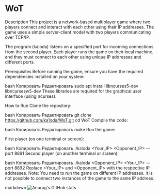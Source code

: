 # WoT

Description
This project is a network-based multiplayer game where two players connect and interact with each other using their IP addresses. The game uses a simple server-client model with two players communicating over TCP/IP.

The program (kaloda) listens on a specified port for incoming connections from the second player. Each player runs the game on their local machine, and they must connect to each other using unique IP addresses and different ports.

Prerequisites
Before running the game, ensure you have the required dependencies installed on your system:

bash
Копировать
Редактировать
sudo apt install libncurses5-dev libncursesw5-dev
These libraries are required for the graphical user interface (using ncurses).

How to Run
Clone the repository:

bash
Копировать
Редактировать
git clone https://github.com/ka1oda/WoT.git
cd WoT
Compile the code:

bash
Копировать
Редактировать
make
Run the game:

First player (on one terminal or screen):

bash
Копировать
Редактировать
./kaloda <Your_IP> <Opponent_IP> --port 8891
Second player (on another terminal or screen):

bash
Копировать
Редактировать
./kaloda <Opponent_IP> <Your_IP> --port 8892
Replace <Your_IP> and <Opponent_IP> with the respective IP addresses. Note: You need to run the game on different IP addresses. It is not possible to connect two instances of the game to the same IP address.


markdown
![Anurag's GitHub stats](https://github-readme-stats.vercel.app/api?username=anuraghazra&show_icons=true&theme=radical)
